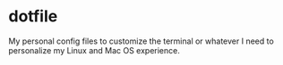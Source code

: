 # dotfile
My personal config files to customize the terminal or whatever I need to personalize my Linux and Mac OS experience.
